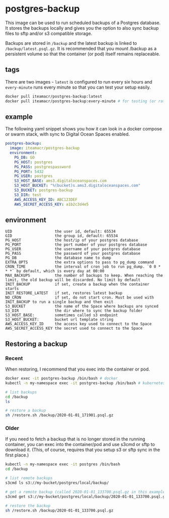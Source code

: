 # postgres-backup

This image can be used to run scheduled backups of a Postgres database. It stores the backups locally and gives you the option to also sync backup files to sftp and/or s3 compatible storage.

Backups are stored in `/backup` and the latest backup is linked to `/backup/latest.psql.gz`. It is recommended that you mount /backup as a persistent volume so that the container (or pod) itself remains replaceable.

## tags

There are two images - `latest` is configured to run every six hours and `every-minute` runs every minute so that you can test your setup easily.

```bash
docker pull iteamacr/postgres-backup:latest
docker pull iteamacr/postgres-backup:every-minute # for testing (or rather frequent backups)
```

## example

The following yaml snippet shows you how it can look in a docker compose or swarm stack, with sync to Digital Ocean Spaces enabled.

```yaml
postgres-backup:
  image: iteamacr/postgres-backup
  environment:
    PG_DB: GO
    PG_HOST: postgres
    PG_PASS: postgrespassword
    PG_PORT: 5432
    PG_USER: postgres
    S3_HOST_BASE: ams3.digitaloceanspaces.com
    S3_HOST_BUCKET: "%(bucket)s.ams3.digitaloceanspaces.com"
    S3_BUCKET: postgres-backup
    S3_DIR: test
    AWS_ACCESS_KEY_ID: ABC123DEF
    AWS_SECRET_ACCESS_KEY: a1b2c3d4e5
```

## environment

    UID                   the user id, default: 65534
    GID                   the group id, default: 65534
    PG_HOST               the host/ip of your postgres database
    PG_PORT               the port number of your postgres database
    PG_USER               the username of your postgres database
    PG_PASS               the password of your postgres database
    PG_DB                 the database name to dump
    EXTRA_OPTS            the extra options to pass to pg_dump command
    CRON_TIME             the interval of cron job to run pg_dump. `0 0 * * *` by default, which is every day at 00:00
    MAX_BACKUPS           the number of backups to keep. When reaching the limit, the old backup will be discarded. No limit by default
    INIT_BACKUP           if set, create a backup when the container starts
    INIT_RESTORE_LATEST   if set, restores latest backup
    NO_CRON               if set, do not start cron. Must be used with INIT_BACKUP to run a single backup and then exit
    S3_BUCKET             the name of the Space where backups are synced
    S3_DIR                the dir where to sync the backup folder
    S3_HOST_BASE:         sometimes called s3 endpoint
    S3_HOST_BUCKET:       bucket url template string
    AWS_ACCESS_KEY_ID     the access key used to connect to the Space
    AWS_SECRET_ACCESS_KEY the secret used to connect to the Space

## Restoring a backup

### Recent

When restoring, I recommend that you exec into the container or pod.

```bash
docker exec -it postgres-backup /bin/bash # docker
kubectl -n my-namespace exec -it postgres-backup /bin/bash # kubernetes

# list backups
cd /backup
ls

# restore a backup
sh /restore.sh /backup/2020-01-01_171901.psql.gz
```

### Older

If you need to fetch a backup that is no longer stored in the running container, you can exec into the container/pod and use s3cmd or sftp to download it. (This, of course, requires that you setup s3 or sftp sync in the first place.)

```bash
kubectl -n my-namespace exec -it postgres /bin/bash
cd /backup

# list remote backups
s3cmd ls s3://my-bucket/postgres/local/backup/

# get a remote backup (called 2020-01-01_133700.psql.gz in this example)
s3cmd get s3://my-bucket/postgres/local/backup/2020-01-01_133700.psql.gz

# restore the backup
sh /restore.sh /backup/2020-01-01_133700.psql.gz
```
